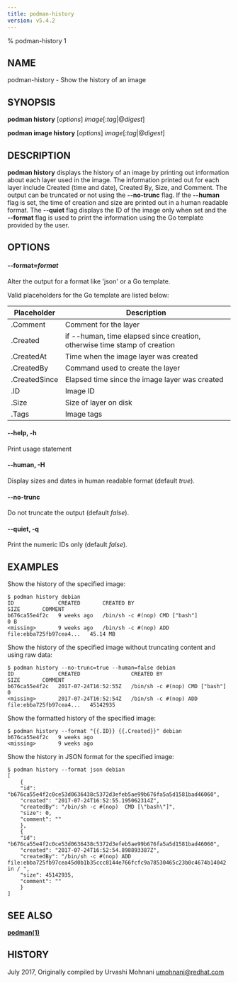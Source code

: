 ```yaml
---
title: podman-history
version: v5.4.2
---
```


% podman-history 1

## NAME
podman\-history - Show the history of an image

## SYNOPSIS
**podman history** [*options*] *image*[:*tag*|@*digest*]

**podman image history** [*options*] *image*[:*tag*|@*digest*]

## DESCRIPTION
**podman history** displays the history of an image by printing out information
about each layer used in the image. The information printed out for each layer
include Created (time and date), Created By, Size, and Comment. The output can
be truncated or not using the **--no-trunc** flag. If the **--human** flag is
set, the time of creation and size are printed out in a human readable format.
The **--quiet** flag displays the ID of the image only when set and the **--format**
flag is used to print the information using the Go template provided by the user.

## OPTIONS

#### **--format**=*format*

Alter the output for a format like 'json' or a Go template.

Valid placeholders for the Go template are listed below:

| **Placeholder**        | **Description**                                                           |
|------------------------|---------------------------------------------------------------------------|
| .Comment               | Comment for the layer                                                     |
| .Created               | if --human, time elapsed since creation, otherwise time stamp of creation |
| .CreatedAt             | Time when the image layer was created                                     |
| .CreatedBy             | Command used to create the layer                                          |
| .CreatedSince          | Elapsed time since the image layer was created                            |
| .ID                    | Image ID                                                                  |
| .Size                  | Size of layer on disk                                                     |
| .Tags                  | Image tags                                                                |

#### **--help**, **-h**

Print usage statement

#### **--human**, **-H**

Display sizes and dates in human readable format (default *true*).

#### **--no-trunc**

Do not truncate the output (default *false*).

#### **--quiet**, **-q**

Print the numeric IDs only (default *false*).

## EXAMPLES

Show the history of the specified image:
```
$ podman history debian
ID              CREATED       CREATED BY                                      SIZE       COMMENT
b676ca55e4f2c   9 weeks ago   /bin/sh -c #(nop) CMD ["bash"]                  0 B
<missing>       9 weeks ago   /bin/sh -c #(nop) ADD file:ebba725fb97cea4...   45.14 MB
```

Show the history of the specified image without truncating content and using raw data:
```
$ podman history --no-trunc=true --human=false debian
ID              CREATED                CREATED BY                                      SIZE       COMMENT
b676ca55e4f2c   2017-07-24T16:52:55Z   /bin/sh -c #(nop) CMD ["bash"]                  0
<missing>       2017-07-24T16:52:54Z   /bin/sh -c #(nop) ADD file:ebba725fb97cea4...   45142935
```

Show the formatted history of the specified image:
```
$ podman history --format "{{.ID}} {{.Created}}" debian
b676ca55e4f2c   9 weeks ago
<missing>       9 weeks ago
```

Show the history in JSON format for the specified image:
```
$ podman history --format json debian
[
    {
	"id": "b676ca55e4f2c0ce53d0636438c5372d3efeb5ae99b676fa5a5d1581bad46060",
	"created": "2017-07-24T16:52:55.195062314Z",
	"createdBy": "/bin/sh -c #(nop)  CMD [\"bash\"]",
	"size": 0,
	"comment": ""
    },
    {
	"id": "b676ca55e4f2c0ce53d0636438c5372d3efeb5ae99b676fa5a5d1581bad46060",
	"created": "2017-07-24T16:52:54.898893387Z",
	"createdBy": "/bin/sh -c #(nop) ADD file:ebba725fb97cea45d0b1b35ccc8144e766fcfc9a78530465c23b0c4674b14042 in / ",
	"size": 45142935,
	"comment": ""
    }
]
```

## SEE ALSO
**[podman(1)](podman.1.md)**

## HISTORY
July 2017, Originally compiled by Urvashi Mohnani <umohnani@redhat.com>
